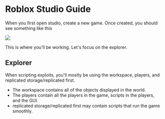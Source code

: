 # Roblox Studio Guide

When you first open studio, create a new game.  Once created, you should see something like this

![](https://i.imgur.com/rDZhLkh.png)

This is where you'll be working.  Let's focus on the explorer.

## Explorer

When scripting exploits, you'll mostly be using the workspace, players, and replicated storage/replicated first.  

- The workspace contains all of the objects displayed in the world.
- The players contain all the players in the game, scripts in the players, and the GUI.
- replicated storage/replicated first may contain scripts that run the game smoothly.


